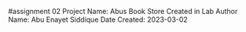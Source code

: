 #assignment 02
Project Name: Abus Book Store
  Created in Lab
Author Name: Abu Enayet Siddique
Date Created: 2023-03-02
